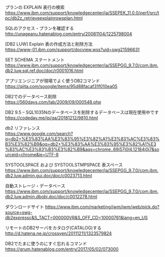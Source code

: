 
プランの EXPLAIN 表行の検索  
https://www.ibm.com/support/knowledgecenter/ja/SSEPEK_11.0.0/perf/src/tpc/db2z_retrieveexplainrowsplan.html

SQLのアクセス・プランを確認する  
http://unageanu.hatenablog.com/entry/20081104/1225798004

[DB2 LUW] Explain 表の作成方法と削除方法  
https://www-01.ibm.com/support/docview.wss?uid=swg21596631

SET SCHEMA ステートメント  
https://www.ibm.com/support/knowledgecenter/ja/SSEPGG_9.7.0/com.ibm.db2.luw.sql.ref.doc/doc/r0001016.html

アプリエンジニアが現場でよく使うDB2コマンド  
https://qiita.com/sooogle/items/95d88facaf31f010ea05

DB2でのデータベース削除  
https://560days.com/lab/2009/09/000548.php

DB2 9.5 – SQL1035Nのデータベースを削除するデータベースは現在使用中です  
https://codeday.me/jp/qa/20181212/9810.html

db2 リファレンス  
https://www.google.com/search?q=db2+%E3%83%AA%E3%83%95%E3%82%A1%E3%83%AC%E3%83%B3%E3%82%B9&oq=db2+%E3%83%AA%E3%83%95%E3%82%A1%E3%83%AC%E3%83%B3%E3%82%B9&aqs=chrome..69i57j0l4.12184j0j7&sourceid=chrome&ie=UTF-8


SYSTOOLSPACE および SYSTOOLSTMPSPACE 表スペース  
https://www.ibm.com/support/knowledgecenter/ja/SSEPGG_9.7.0/com.ibm.db2.luw.admin.gui.doc/doc/c0023713.html

自動ストレージ・データベース  
https://www.ibm.com/support/knowledgecenter/ja/SSEPGG_9.7.0/com.ibm.db2.luw.admin.dbobj.doc/doc/c0012278.html


ダウンロードサイト
https://www.ibm.com/marketing/iwm/iwm/web/pick.do?source=swg-db2expressc&S_TACT=000000VR&S_OFF_CD=10000761&lang=en_US

リモートのDB2サーバをカタログ(CATALOG)する
http://d.hatena.ne.jp/crossyen/20111211/1323579824

DB2でたまに使うのにすぐ忘れるコマンド
https://grum.hatenablog.com/entry/2017/05/02/073000